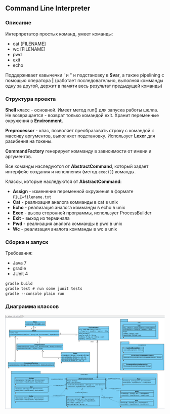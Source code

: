## Command Line Interpreter

### Описание
Интерпретатор простых команд, умеет команды:
* cat [FILENAME]
* wc [FILENAME]
* pwd
* exit
* echo

Поддерживает кавычечки \' и \" и подстановку в **$var**, а также pipelining с помощью оператора **|** (работает последовательно, выполняя комманды одну за другой, держит в памяти весь результат предыдущей команды)

### Структура проекта
**Shell** класс - основной. Имеет метод run() для запуска работы шелла. 
Не возвращается - возврат только командой exit. Хранит переменные окружения в **Environment**.

**Preprocessor** - клас, позволяет преобразовать строку с командой к массиву аргументов, 
выполняет подстановку. Использует **Lexer** для разибения на токены.

**CommandFactory** генерирует комманду в зависимости от имени и аргументов.

Все команды наследуются от **AbstractCommand**, который задает интерфейс создания и исполнения
(метод `exec()`) команды. 

Классы, которые наследуются от **AbstractCommand**:
* **Assign** - изменение переменной окружения в формате `FILE=filename.txt`
* **Cat** - реализация аналога комманды в cat в unix
* **Echo** - реализация аналога комманды в echo в unix
* **Exec** - вызов сторонней программы, использует ProcessBuilder
* **Exit** - выход из терминала
* **Pwd**  - реализация аналога комманды в pwd в unix
* **Wc** - реализация аналога комманды в wc в unix

### Сборка и запуск
Требования:
* Java 7
* gradle
* JUnit 4

```
gradle build
gradle test # run some junit tests
gradle --console plain run
```


### Диаграмма классов
![Class Diagram](https://raw.githubusercontent.com/mkvdv/au-software-design-spring-2018/cli/cli_diagram.png)
